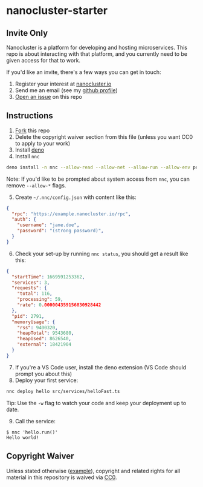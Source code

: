 # nanocluster-starter

## Invite Only

Nanocluster is a platform for developing and hosting microservices. This repo is about interacting with that platform, and you currently need to be given access for that to work.

If you'd like an invite, there's a few ways you can get in touch:
1. Register your interest at [nanocluster.io](https://nanocluster.io)
2. Send me an email (see my [github profile](https://github.com/voltrevo))
3. [Open an issue](https://github.com/voltrevo/nanocluster-starter/issues/new) on this repo

## Instructions

1. [Fork](https://github.com/voltrevo/nanocluster-starter/fork) this repo
2. Delete the copyright waiver section from this file (unless you want CC0 to apply to your work)
3. Install [deno](https://deno.land)
4. Install `nnc`

```sh
deno install -n nnc --allow-read --allow-net --allow-run --allow-env programs/cli.ts
```

Note: If you'd like to be prompted about system access from `nnc`, you can remove `--allow-*` flags.

5. Create `~/.nnc/config.json` with content like this:

```json
{
  "rpc": "https://example.nanocluster.io/rpc",
  "auth": {
    "username": "jane.doe",
    "password": "(strong password)",
  }
}
```

6. Check your set-up by running `nnc status`, you should get a result like this:

```json
{
  "startTime": 1669591253362,
  "services": 3,
  "requests": {
    "total": 116,
    "processing": 59,
    "rate": 0.000004359156830928442
  },
  "pid": 2791,
  "memoryUsage": {
    "rss": 9400320,
    "heapTotal": 9543680,
    "heapUsed": 8626540,
    "external": 18421904
  }
}
```

7. If you're a VS Code user, install the deno extension (VS Code should prompt you about this)
8. Deploy your first service:

```sh
nnc deploy hello src/services/helloFast.ts
```

Tip: Use the `-w` flag to watch your code and keep your deployment up to date.

9. Call the service:

```
$ nnc 'hello.run()'
Hello world!
```

## Copyright Waiver

Unless stated otherwise ([example](./src/nanocluster/common/basex.ts)), copyright and related rights for all material in this repository is waived via [CC0](https://creativecommons.org/publicdomain/zero/1.0/).
